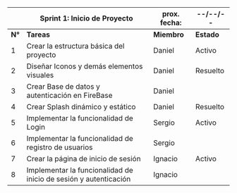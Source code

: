 |          |  **Sprint 1: Inicio de Proyecto**  | prox. fecha:  | --/--/--  |
|----------|------------------------------------------------------|----------|----------|
| **N°**  | **Tareas**                                           | **Miembro** | **Estado** |
| 1 | Crear la estructura básica del proyecto               | Daniel   |  Activo  |
| 2 | Diseñar Iconos y demás elementos visuales  | Daniel   | Resuelto |
| 3 | Crear Base de datos y autenticación en FireBase | Daniel |          |
| 4 | Crear Splash dinámico y estático  | Daniel  |  Resuelto  |
| 5 | Implementar la funcionalidad de Login | Sergio   |  Activo  |
| 6 | Implementar la funcionalidad de registro de usuarios | Sergio |          |
| 7 | Crear la página de inicio de sesión                   | Ignacio  |  Activo  |
| 8 | Implementar la funcionalidad de inicio de sesión y autenticación | Ignacio |          |


